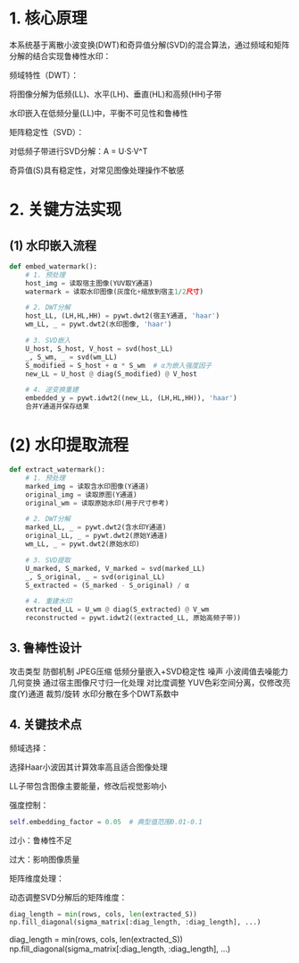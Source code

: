 # 1. 核心原理
本系统基于离散小波变换(DWT)和奇异值分解(SVD)的混合算法，通过频域和矩阵分解的结合实现鲁棒性水印：

频域特性（DWT）：

将图像分解为低频(LL)、水平(LH)、垂直(HL)和高频(HH)子带

水印嵌入在低频分量(LL)中，平衡不可见性和鲁棒性

矩阵稳定性（SVD）：

对低频子带进行SVD分解：A = U·S·V^T

奇异值(S)具有稳定性，对常见图像处理操作不敏感

# 2. 关键方法实现
## (1) 水印嵌入流程
```python
def embed_watermark():
    # 1. 预处理
    host_img = 读取宿主图像(YUV取Y通道)
    watermark = 读取水印图像(灰度化+缩放到宿主1/2尺寸)

    # 2. DWT分解
    host_LL, (LH,HL,HH) = pywt.dwt2(宿主Y通道, 'haar')
    wm_LL, _ = pywt.dwt2(水印图像, 'haar')

    # 3. SVD嵌入
    U_host, S_host, V_host = svd(host_LL)
    _, S_wm, _ = svd(wm_LL)
    S_modified = S_host + α * S_wm  # α为嵌入强度因子
    new_LL = U_host @ diag(S_modified) @ V_host

    # 4. 逆变换重建
    embedded_y = pywt.idwt2((new_LL, (LH,HL,HH)), 'haar')
    合并Y通道并保存结果
```
# (2) 水印提取流程
```python
def extract_watermark():
    # 1. 预处理
    marked_img = 读取含水印图像(Y通道)
    original_img = 读取原图(Y通道)
    original_wm = 读取原始水印(用于尺寸参考)

    # 2. DWT分解
    marked_LL, _ = pywt.dwt2(含水印Y通道)
    original_LL, _ = pywt.dwt2(原始Y通道)
    wm_LL, _ = pywt.dwt2(原始水印)

    # 3. SVD提取
    U_marked, S_marked, V_marked = svd(marked_LL)
    _, S_original, _ = svd(original_LL)
    S_extracted = (S_marked - S_original) / α

    # 4. 重建水印
    extracted_LL = U_wm @ diag(S_extracted) @ V_wm
    reconstructed = pywt.idwt2((extracted_LL, 原始高频子带))
```
## 3. 鲁棒性设计
攻击类型	防御机制
JPEG压缩	低频分量嵌入+SVD稳定性
噪声	小波阈值去噪能力
几何变换	通过宿主图像尺寸归一化处理
对比度调整	YUV色彩空间分离，仅修改亮度(Y)通道
裁剪/旋转	水印分散在多个DWT系数中
## 4. 关键技术点
频域选择：

选择Haar小波因其计算效率高且适合图像处理

LL子带包含图像主要能量，修改后视觉影响小

强度控制：
```python
self.embedding_factor = 0.05  # 典型值范围0.01-0.1
```
过小：鲁棒性不足

过大：影响图像质量

矩阵维度处理：

动态调整SVD分解后的矩阵维度：
```python
diag_length = min(rows, cols, len(extracted_S))
np.fill_diagonal(sigma_matrix[:diag_length, :diag_length], ...)
```



diag_length = min(rows, cols, len(extracted_S))
np.fill_diagonal(sigma_matrix[:diag_length, :diag_length], ...)
